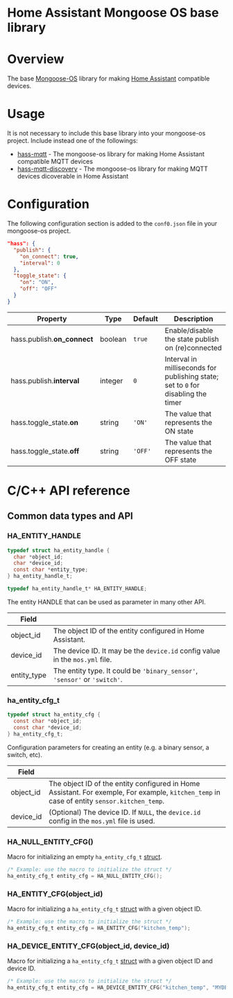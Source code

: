 Home Assistant Mongoose OS base library
=======================================
# Overview
The base [Mongoose-OS](https://mongoose-os.com) library for making [Home Assistant](https://www.home-assistant.io) compatible devices.
# Usage
It is not necessary to include this base library into your mongoose-os project. Include instead one of the followings:
 - [hass-mqtt](https://github.com/zendiy-mgos/hass-mqtt) - The mongoose-os library for making Home Assistant compatible MQTT devices
 - [hass-mqtt-discovery](https://github.com/zendiy-mgos/hass-mqtt-discovery) - The mongoose-os library for making MQTT devices dicoverable in Home Assistant
# Configuration
The following configuration section is added to the `conf0.json` file in your mongoose-os project.
```json
"hass": {
  "publish": {
    "on_connect": true,
    "interval": 0
  },
  "toggle_state": {
    "on": "ON",
    "off": "OFF"
  }
}
```
|Property|Type|Default|Description|
|--|--|--|--|
|hass.publish.**on_connect**|boolean|`true`|Enable/disable the state publish on (re)connected|
|<a name="hass.publish.interval"></a>hass.publish.**interval**|integer|`0`|Interval in milliseconds for publishing state; set to `0` for disabling the timer|
|hass.toggle_state.**on**|string|`'ON'`|The value that represents the ON state|
|hass.toggle_state.**off**|string|`'OFF'`|The value that represents the OFF state|
# C/C++ API reference
## Common data types and API
### HA_ENTITY_HANDLE
```c
typedef struct ha_entity_handle {
  char *object_id;
  char *device_id;
  const char *entity_type;
} ha_entity_handle_t;

typedef ha_entity_handle_t* HA_ENTITY_HANDLE;
```
The entity HANDLE that can be used as parameter in many other API.

|Field||
|--|--|
|object_id|The object ID of the entity configured in Home Assistant.|
|device_id|The device ID. It may be the `device.id` config value in the `mos.yml` file.|
|entity_type|The entity type. It could be `'binary_sensor'`, `'sensor'` or `'switch'`.|
### ha_entity_cfg_t
```c
typedef struct ha_entity_cfg {
  const char *object_id;
  const char *device_id;
} ha_entity_cfg_t;
```
Configuration parameters for creating an entity (e.g. a binary sensor, a switch, etc).

|Field||
|--|--|
|object_id|The object ID of the entity configured in Home Assistant. For exemple, For example, `kitchen_temp` in case of entity `sensor.kitchen_temp`.|
|device_id|(Optional) The device ID. If `NULL`, the `device.id` config in the `mos.yml` file is used.|
### HA_NULL_ENTITY_CFG()
Macro for initializing an empty `ha_entity_cfg_t` [struct](#ha_entity_cfg_t).
```c
/* Example: use the macro to initialize the struct */
ha_entity_cfg_t entity_cfg = HA_NULL_ENTITY_CFG();
```
### HA_ENTITY_CFG(object_id)
Macro for initializing a `ha_entity_cfg_t` [struct](#ha_entity_cfg_t) with a given object ID.
```c
/* Example: use the macro to initialize the struct */
ha_entity_cfg_t entity_cfg = HA_ENTITY_CFG("kitchen_temp");
```
### HA_DEVICE_ENTITY_CFG(object_id, device_id)
Macro for initializing a `ha_entity_cfg_t` [struct](#ha_entity_cfg_t) with a given object ID and device ID.
```c
/* Example: use the macro to initialize the struct */
ha_entity_cfg_t entity_cfg = HA_DEVICE_ENTITY_CFG("kitchen_temp", "MYDEVICE_O1");
```
